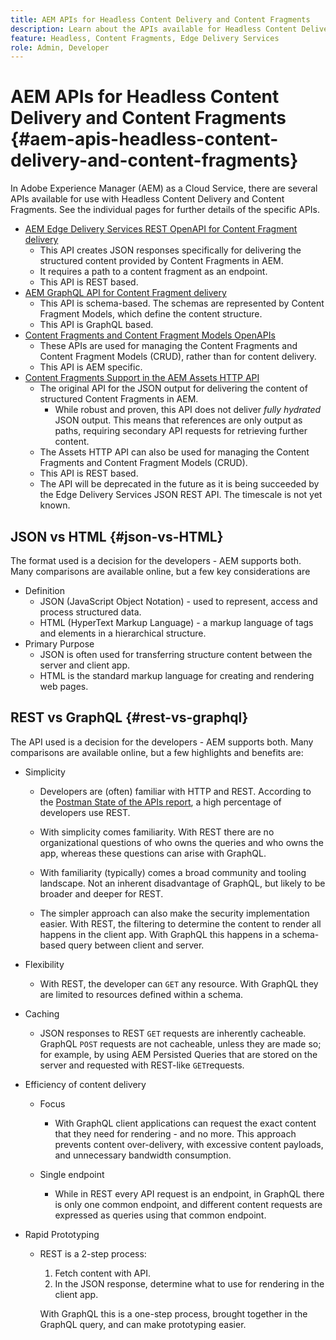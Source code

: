 ```yaml
---
title: AEM APIs for Headless Content Delivery and Content Fragments
description: Learn about the APIs available for Headless Content Delivery and Content Fragments
feature: Headless, Content Fragments, Edge Delivery Services
role: Admin, Developer
---
```


# AEM APIs for Headless Content Delivery and Content Fragments {#aem-apis-headless-content-delivery-and-content-fragments}

In Adobe Experience Manager (AEM) as a Cloud Service, there are several APIs available for use with Headless Content Delivery and Content Fragments. See the individual pages for further details of the specific APIs.

* [AEM Edge Delivery Services REST OpenAPI for Content Fragment delivery](/help/headless/aem-edge-rest-openapi.md)
  * This API creates JSON responses specifically for delivering the structured content provided by Content Fragments in AEM. 
  * It requires a path to a content fragment as an endpoint. 
  * This API is REST based.
* [AEM GraphQL API for Content Fragment delivery](/help/headless/graphql-api/content-fragments.md)
  * This API is schema-based. The schemas are represented by Content Fragment Models, which define the content structure.
  * This API is GraphQL based.
* [Content Fragments and Content Fragment Models OpenAPIs](/help/headless/content-fragment-openapis.md)
  * These APIs are used for managing the Content Fragments and Content Fragment Models (CRUD), rather than for content delivery.
  * This API is AEM specific. 
* [Content Fragments Support in the AEM Assets HTTP API](/help/assets/content-fragments/assets-api-content-fragments.md)
  * The original API for the JSON output for delivering the content of structured Content Fragments in AEM. 
    * While robust and proven, this API does not deliver *fully hydrated* JSON output. This means that references are only output as paths, requiring secondary API requests for retrieving further content.
  * The Assets HTTP API can also be used for managing the Content Fragments and Content Fragment Models (CRUD).
  * This API is REST based.
  * The API will be deprecated in the future as it is being succeeded by the Edge Delivery Services JSON REST API. The timescale is not yet known.

## JSON vs HTML {#json-vs-HTML}

The format used is a decision for the developers - AEM supports both. Many comparisons are available online, but a few key considerations are 

* Definition
  * JSON (JavaScript Object Notation) - used to represent, access and process structured data. 
  * HTML (HyperText Markup Language) - a markup language of tags and elements in a hierarchical structure.
* Primary Purpose
  * JSON is often used for transferring structure content between the server and client app.
  * HTML is the standard markup language for creating and rendering web pages.

## REST vs GraphQL {#rest-vs-graphql}

The API used is a decision for the developers - AEM supports both. Many comparisons are available online, but a few highlights and benefits are: 

* Simplicity

  * Developers are (often) familiar with HTTP and REST. According to the [Postman State of the APIs report](https://www.postman.com/state-of-api/), a high percentage of developers use REST. 

  * With simplicity comes familiarity. With REST there are no organizational questions of who owns the queries and who owns the app, whereas these questions can arise with GraphQL. 

  * With familiarity (typically) comes a broad community and tooling landscape. Not an inherent disadvantage of GraphQL, but likely to be broader and deeper for REST. 

  * The simpler approach can also make the security implementation easier. With REST, the filtering to determine the content to render all happens in the client app. With GraphQL this happens in a schema-based query between client and server. 

* Flexibility

  * With REST, the developer can `GET` any resource. With GraphQL they are limited to resources defined within a schema. 

* Caching

  * JSON responses to REST `GET` requests are inherently cacheable. GraphQL `POST` requests are not cacheable, unless they are made so; for example, by using AEM Persisted Queries that are stored on the server and requested with REST-like `GET`requests. 

* Efficiency of content delivery 

  * Focus

    * With GraphQL client applications can request the exact content that they need for rendering - and no more. This approach prevents content over-delivery, with excessive content payloads, and unnecessary bandwidth consumption.

  * Single endpoint
  
    * While in REST every API request is an endpoint, in GraphQL there is only one common endpoint, and different content requests are expressed as queries using that common endpoint. 

* Rapid Prototyping

  * REST is a 2-step process:

    1. Fetch content with API.
    2. In the JSON response, determine what to use for rendering in the client app. 

    With GraphQL this is a one-step process, brought together in the GraphQL query, and can make prototyping easier. 

